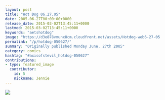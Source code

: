 ```yaml
---
layout: post
title: "Hot Dog 06.27.05"
date: 2005-06-27T00:00:00+0000
release_date: 2015-03-02T13:45:11+0000
lastmod: 2015-03-02T13:45:11+0000
keywords: "aetshotdog"
image: "https://d3e878vmunx8cm.cloudfront.net/assets/Hotdog-web6-27-05.jpg"
permalink: "/p/hotdog-050627/"
summary: "Originally published Monday June, 27th 2005"
category: comics
hashtag: "#axisofstevil_hotdog-050627"
contributions:
- type: featured_image
  contributor:
    id: 5
    nickname: Jennie
---
```


![](https://d3e878vmunx8cm.cloudfront.net/assets/Hotdog-web6-27-05.jpg)
